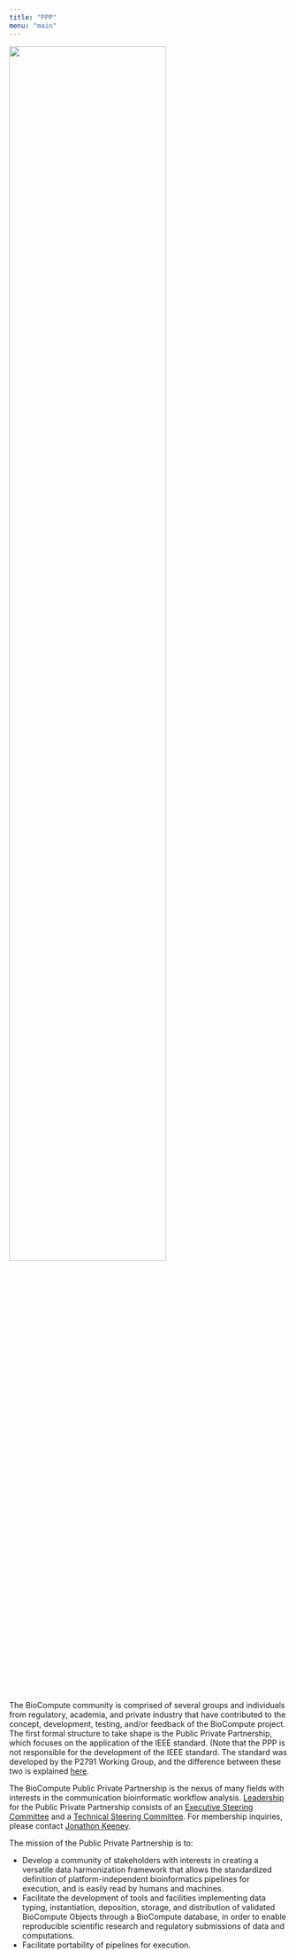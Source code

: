 ```yaml
---
title: "PPP"
menu: "main"
---
```


<div class="col-lg-6 offset-lg-3 text-center">
<img src="/images/ppp.png" class="img-fluid mx-auto d-block" width="75%" alt="">
</div>

<br><br>

The BioCompute community is comprised of several groups and individuals from regulatory, academia, and private industry that have contributed to the concept, development, testing, and/or feedback of the BioCompute project. The first formal structure to take shape is the Public Private Partnership, which focuses on the application of the IEEE standard. (Note that the PPP is not responsible for the development of the IEEE standard. The standard was developed by the P2791 Working Group, and the difference between these two is explained [here](/organization).

The BioCompute Public Private Partnership is the nexus of many fields with interests in the communication bioinformatic workflow analysis. [Leadership](/leadership) for the Public Private Partnership consists of an [Executive Steering Committee](/leadership/#esc) and a [Technical Steering Committee](/leadership/#tsc). For membership inquiries, please contact <a href="mailto:keeneyjg@gwu.edu" class=regular>Jonathon Keeney</a>.

The mission of the Public Private Partnership is to:
 - Develop a community of stakeholders with interests in creating a versatile data harmonization framework that allows the standardized definition of platform-independent bioinformatics pipelines for execution, and is easily read by humans and machines.
 - Facilitate the development of tools and facilities implementing data typing, instantiation, deposition, storage, and distribution of validated BioCompute Objects through a BioCompute database, in order to enable reproducible scientific research and regulatory submissions of data and computations.
 - Facilitate portability of pipelines for execution.